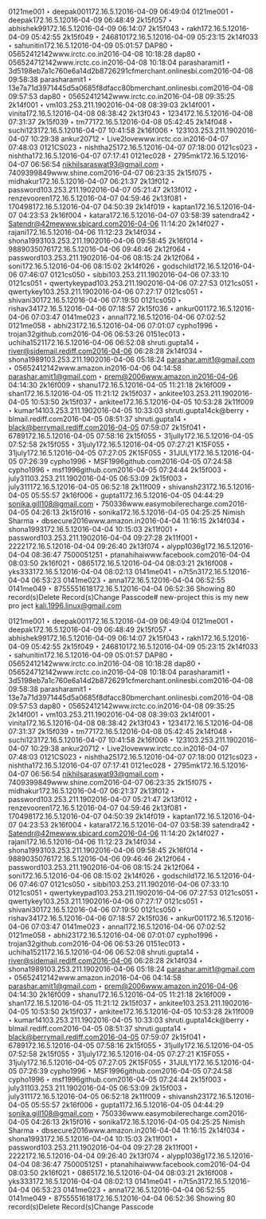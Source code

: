 
0121me001 ‣ deepak001172.16.5.12016-04-09 06:49:04
0121me001 ‣ deepak172.16.5.12016-04-09 06:48:49
2k15f057 ‣ abhishek99172.16.5.12016-04-09 06:14:07
2k15f043 ‣ rakh172.16.5.12016-04-09 05:42:55
2k15f049 ‣ 246810172.16.5.12016-04-09 05:23:15
2k14f033 ‣ sahunitin172.16.5.12016-04-09 05:01:57
DAP80 ‣ 05652412142www.irctc.co.in2016-04-08 10:18:28
dap80 ‣ 056524712142www.irctc.co.in2016-04-08 10:18:04
parasharamit1 ‣ 3d5198eb7a1c760e6a14d2b8726291cfmerchant.onlinesbi.com2016-04-08 09:58:38
parasharamit1 ‣ 13e7a71d3971445d5a0685f8dfacc80bmerchant.onlinesbi.com2016-04-08 09:57:53
dap80 ‣ 05652412142www.irctc.co.in2016-04-08 09:35:25
2k14f001 ‣ vm103.253.211.1902016-04-08 08:39:03
2k14f001 ‣ vinita172.16.5.12016-04-08 08:38:42
2k13f043 ‣ 1234172.16.5.12016-04-08 07:31:37
2k15f039 ‣ tm77172.16.5.12016-04-08 05:42:45
2k14f048 ‣ suchi123172.16.5.12016-04-07 10:41:58
2k16f006 ‣ 123103.253.211.1902016-04-07 10:29:38
ankur20712 ‣ Live2lovewww.irctc.co.in2016-04-07 07:48:03
0121CS023 ‣ nishtha25172.16.5.12016-04-07 07:18:00
0121cs023 ‣ nishtha172.16.5.12016-04-07 07:17:41
0121ec028 ‣ 2795mk172.16.5.12016-04-07 06:56:54
nikhilsaraswat93@gmail.com ‣ 7409399849www.shine.com2016-04-07 06:23:35
2k15f075 ‣ midhakur172.16.5.12016-04-07 06:21:37
2k13f012 ‣ password103.253.211.1902016-04-07 05:21:47
2k13f012 ‣ renzevooren172.16.5.12016-04-07 04:59:46
2k13f081 ‣ 170498172.16.5.12016-04-07 04:50:39
2k14f019 ‣ kaptan172.16.5.12016-04-07 04:23:53
2k16f004 ‣ katara172.16.5.12016-04-07 03:58:39
satendra42 ‣ Satendr@42mewww.sbicard.com2016-04-06 11:14:20
2k14f027 ‣ rajani172.16.5.12016-04-06 11:12:23
2k14f034 ‣ shona1993103.253.211.1902016-04-06 09:58:45
2k16f014 ‣ 9889035076172.16.5.12016-04-06 09:46:46
2k12f064 ‣ password103.253.211.1902016-04-06 08:15:24
2k12f064 ‣ soni172.16.5.12016-04-06 08:15:02
2k14f026 ‣ godschild172.16.5.12016-04-06 07:46:07
0121cs050 ‣ sibbi103.253.211.1902016-04-06 07:33:10
0121cs051 ‣ qwertykeypad103.253.211.1902016-04-06 07:27:53
0121cs051 ‣ qwertykey103.253.211.1902016-04-06 07:27:17
0121cs051 ‣ shivani30172.16.5.12016-04-06 07:19:50
0121cs050 ‣ rishav34172.16.5.12016-04-06 07:18:57
2k15f036 ‣ ankur001172.16.5.12016-04-06 07:03:47
0141me023 ‣ annal172.16.5.12016-04-06 07:02:52
0121me058 ‣ abhi23172.16.5.12016-04-06 07:01:07
cypho1996 ‣ trojan32github.com2016-04-06 06:53:26
0151ec013 ‣ uchiha1521172.16.5.12016-04-06 06:52:08
shruti.gupta14 ‣ river@sidemail.rediff.com2016-04-06 06:28:28
2k14f034 ‣ shona1989103.253.211.1902016-04-06 05:18:24
parashar.amit1@gmail.com ‣ 05652412142www.amazon.in2016-04-06 04:14:58
parashar.amit1@gmail.com ‣ prem@2006www.amazon.in2016-04-06 04:14:30
2k16f009 ‣ shanu172.16.5.12016-04-05 11:21:18
2k16f009 ‣ shan172.16.5.12016-04-05 11:21:12
2k15f037 ‣ ankitee103.253.211.1902016-04-05 10:53:50
2k15f037 ‣ ankitee172.16.5.12016-04-05 10:53:28
2k11f009 ‣ kumar14103.253.211.1902016-04-05 10:33:03
shruti.gupta14ck@berry ‣ blmail.rediff.com2016-04-05 08:51:37
shruti.gupta14 ‣ black@berrymail.rediff.com2016-04-05 07:59:07
2k15f041 ‣ 6789172.16.5.12016-04-05 07:58:16
2k15f055 ‣ 31jully172.16.5.12016-04-05 07:52:58
2k15f055 ‣ 31july172.16.5.12016-04-05 07:27:21
K15F055 ‣ 31july172.16.5.12016-04-05 07:27:05
2K15F055 ‣ 31JULY172.16.5.12016-04-05 07:26:39
cypho1996 ‣ MSF1996github.com2016-04-05 07:24:58
cypho1996 ‣ msf1996github.com2016-04-05 07:24:44
2k15f003 ‣ july31103.253.211.1902016-04-05 06:53:09
2k15f003 ‣ july311172.16.5.12016-04-05 06:52:18
2k11f009 ‣ shivansh23172.16.5.12016-04-05 05:55:57
2k16f006 ‣ gupta1172.16.5.12016-04-05 04:44:29
sonika.gill108@gmail.com ‣ 750336www.easymobilerecharge.com2016-04-05 04:26:13
2k15f016 ‣ sonika172.16.5.12016-04-05 04:25:25
Nimish Sharma ‣ dbsecure2016www.amazon.in2016-04-04 11:16:15
2k14f034 ‣ shona1993172.16.5.12016-04-04 10:15:03
2k11f001 ‣ password103.253.211.1902016-04-04 09:27:28
2k11f001 ‣ 2222172.16.5.12016-04-04 09:26:40
2k13f074 ‣ alypp1036g172.16.5.12016-04-04 08:36:47
7500051251 ‣ ptanahihaiwww.facebook.com2016-04-04 08:03:50
2k16f021 ‣ 0865172.16.5.12016-04-04 08:03:21
2k16f008 ‣ yks333172.16.5.12016-04-04 08:02:13
0141me041 ‣ n7t5n3172.16.5.12016-04-04 06:53:23
0141me023 ‣ anna172.16.5.12016-04-04 06:52:55
0141me049 ‣ 8755551618172.16.5.12016-04-04 06:52:36
Showing 80 record(s)Delete Record(s)Change Passcode# new-project
this is my new pro ject
kali.1996.linux@gmail.com

0121me001 ‣ deepak001172.16.5.12016-04-09 06:49:04
0121me001 ‣ deepak172.16.5.12016-04-09 06:48:49
2k15f057 ‣ abhishek99172.16.5.12016-04-09 06:14:07
2k15f043 ‣ rakh172.16.5.12016-04-09 05:42:55
2k15f049 ‣ 246810172.16.5.12016-04-09 05:23:15
2k14f033 ‣ sahunitin172.16.5.12016-04-09 05:01:57
DAP80 ‣ 05652412142www.irctc.co.in2016-04-08 10:18:28
dap80 ‣ 056524712142www.irctc.co.in2016-04-08 10:18:04
parasharamit1 ‣ 3d5198eb7a1c760e6a14d2b8726291cfmerchant.onlinesbi.com2016-04-08 09:58:38
parasharamit1 ‣ 13e7a71d3971445d5a0685f8dfacc80bmerchant.onlinesbi.com2016-04-08 09:57:53
dap80 ‣ 05652412142www.irctc.co.in2016-04-08 09:35:25
2k14f001 ‣ vm103.253.211.1902016-04-08 08:39:03
2k14f001 ‣ vinita172.16.5.12016-04-08 08:38:42
2k13f043 ‣ 1234172.16.5.12016-04-08 07:31:37
2k15f039 ‣ tm77172.16.5.12016-04-08 05:42:45
2k14f048 ‣ suchi123172.16.5.12016-04-07 10:41:58
2k16f006 ‣ 123103.253.211.1902016-04-07 10:29:38
ankur20712 ‣ Live2lovewww.irctc.co.in2016-04-07 07:48:03
0121CS023 ‣ nishtha25172.16.5.12016-04-07 07:18:00
0121cs023 ‣ nishtha172.16.5.12016-04-07 07:17:41
0121ec028 ‣ 2795mk172.16.5.12016-04-07 06:56:54
nikhilsaraswat93@gmail.com ‣ 7409399849www.shine.com2016-04-07 06:23:35
2k15f075 ‣ midhakur172.16.5.12016-04-07 06:21:37
2k13f012 ‣ password103.253.211.1902016-04-07 05:21:47
2k13f012 ‣ renzevooren172.16.5.12016-04-07 04:59:46
2k13f081 ‣ 170498172.16.5.12016-04-07 04:50:39
2k14f019 ‣ kaptan172.16.5.12016-04-07 04:23:53
2k16f004 ‣ katara172.16.5.12016-04-07 03:58:39
satendra42 ‣ Satendr@42mewww.sbicard.com2016-04-06 11:14:20
2k14f027 ‣ rajani172.16.5.12016-04-06 11:12:23
2k14f034 ‣ shona1993103.253.211.1902016-04-06 09:58:45
2k16f014 ‣ 9889035076172.16.5.12016-04-06 09:46:46
2k12f064 ‣ password103.253.211.1902016-04-06 08:15:24
2k12f064 ‣ soni172.16.5.12016-04-06 08:15:02
2k14f026 ‣ godschild172.16.5.12016-04-06 07:46:07
0121cs050 ‣ sibbi103.253.211.1902016-04-06 07:33:10
0121cs051 ‣ qwertykeypad103.253.211.1902016-04-06 07:27:53
0121cs051 ‣ qwertykey103.253.211.1902016-04-06 07:27:17
0121cs051 ‣ shivani30172.16.5.12016-04-06 07:19:50
0121cs050 ‣ rishav34172.16.5.12016-04-06 07:18:57
2k15f036 ‣ ankur001172.16.5.12016-04-06 07:03:47
0141me023 ‣ annal172.16.5.12016-04-06 07:02:52
0121me058 ‣ abhi23172.16.5.12016-04-06 07:01:07
cypho1996 ‣ trojan32github.com2016-04-06 06:53:26
0151ec013 ‣ uchiha1521172.16.5.12016-04-06 06:52:08
shruti.gupta14 ‣ river@sidemail.rediff.com2016-04-06 06:28:28
2k14f034 ‣ shona1989103.253.211.1902016-04-06 05:18:24
parashar.amit1@gmail.com ‣ 05652412142www.amazon.in2016-04-06 04:14:58
parashar.amit1@gmail.com ‣ prem@2006www.amazon.in2016-04-06 04:14:30
2k16f009 ‣ shanu172.16.5.12016-04-05 11:21:18
2k16f009 ‣ shan172.16.5.12016-04-05 11:21:12
2k15f037 ‣ ankitee103.253.211.1902016-04-05 10:53:50
2k15f037 ‣ ankitee172.16.5.12016-04-05 10:53:28
2k11f009 ‣ kumar14103.253.211.1902016-04-05 10:33:03
shruti.gupta14ck@berry ‣ blmail.rediff.com2016-04-05 08:51:37
shruti.gupta14 ‣ black@berrymail.rediff.com2016-04-05 07:59:07
2k15f041 ‣ 6789172.16.5.12016-04-05 07:58:16
2k15f055 ‣ 31jully172.16.5.12016-04-05 07:52:58
2k15f055 ‣ 31july172.16.5.12016-04-05 07:27:21
K15F055 ‣ 31july172.16.5.12016-04-05 07:27:05
2K15F055 ‣ 31JULY172.16.5.12016-04-05 07:26:39
cypho1996 ‣ MSF1996github.com2016-04-05 07:24:58
cypho1996 ‣ msf1996github.com2016-04-05 07:24:44
2k15f003 ‣ july31103.253.211.1902016-04-05 06:53:09
2k15f003 ‣ july311172.16.5.12016-04-05 06:52:18
2k11f009 ‣ shivansh23172.16.5.12016-04-05 05:55:57
2k16f006 ‣ gupta1172.16.5.12016-04-05 04:44:29
sonika.gill108@gmail.com ‣ 750336www.easymobilerecharge.com2016-04-05 04:26:13
2k15f016 ‣ sonika172.16.5.12016-04-05 04:25:25
Nimish Sharma ‣ dbsecure2016www.amazon.in2016-04-04 11:16:15
2k14f034 ‣ shona1993172.16.5.12016-04-04 10:15:03
2k11f001 ‣ password103.253.211.1902016-04-04 09:27:28
2k11f001 ‣ 2222172.16.5.12016-04-04 09:26:40
2k13f074 ‣ alypp1036g172.16.5.12016-04-04 08:36:47
7500051251 ‣ ptanahihaiwww.facebook.com2016-04-04 08:03:50
2k16f021 ‣ 0865172.16.5.12016-04-04 08:03:21
2k16f008 ‣ yks333172.16.5.12016-04-04 08:02:13
0141me041 ‣ n7t5n3172.16.5.12016-04-04 06:53:23
0141me023 ‣ anna172.16.5.12016-04-04 06:52:55
0141me049 ‣ 8755551618172.16.5.12016-04-04 06:52:36
Showing 80 record(s)Delete Record(s)Change Passcode
